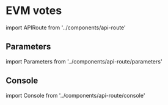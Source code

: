 # EVM votes

import APIRoute from '../components/api-route'

<APIRoute />

## Parameters

import Parameters from '../components/api-route/parameters'

<Parameters />

## Console

import Console from '../components/api-route/console'

<Console />
